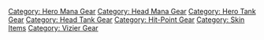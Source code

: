 [Category: Hero Mana Gear](Category:_Hero_Mana_Gear "wikilink")
[Category: Head Mana Gear](Category:_Head_Mana_Gear "wikilink")
[Category: Hero Tank Gear](Category:_Hero_Tank_Gear "wikilink")
[Category: Head Tank Gear](Category:_Head_Tank_Gear "wikilink")
[Category: Hit-Point Gear](Category:_Hit-Point_Gear "wikilink")
[Category: Skin Items](Category:_Skin_Items "wikilink") [Category:
Vizier Gear](Category:_Vizier_Gear "wikilink")
